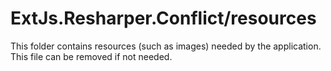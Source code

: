 # ExtJs.Resharper.Conflict/resources

This folder contains resources (such as images) needed by the application. This file can
be removed if not needed.

